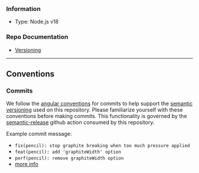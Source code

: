 ### Information

- Type: Node.js v18

### Repo Documentation

- [Versioning](./docs/versioning.md)
----
## Conventions

### Commits

We follow the [angular conventions](https://github.com/angular/angular/blob/main/CONTRIBUTING.md#-commit-message-format)
for commits to help support the [semantic versioning](https://semver.org/) used on this repository. Please familiarize
yourself with these conventions before making commits. This functionality is governed by the 
[semantic-release](https://github.com/semantic-release/semantic-release) github action consumed by this repository.

Example commit message:
- `fix(pencil): stop graphite breaking when too much pressure applied`
- `feat(pencil): add 'graphiteWidth' option`
- `perf(pencil): remove graphiteWidth option`
- [more info](https://github.com/semantic-release/semantic-release#commit-message-format)

